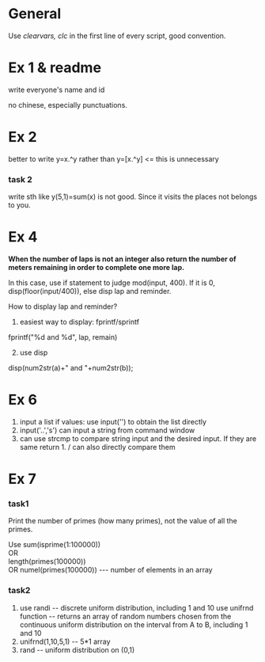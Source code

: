 # General
Use *clearvars, clc* in the first line of every script, good convention.

# Ex 1 & readme
write everyone's name and id  

no chinese, especially punctuations.



# Ex 2
better to write y=x.^y rather than y=[x.^y] <= this is unnecessary
### task 2
write sth like y(5,1)=sum(x) is not good. Since it visits the places not belongs to you. 



# Ex 4

**When the number of laps is not an integer also return the number of meters
remaining in order to complete one more lap.**  

In this case, use if statement to judge mod(input, 400). If it is 0, disp(floor(input/400)), else disp lap and reminder.  

How to display  lap and reminder?  

1. easiest way to display: fprintf/sprintf  

fprintf("%d and %d", lap, remain)  

2. use disp  

disp(num2str(a)+" and "+num2str(b));



# Ex 6
1. input a list if values: use input('') to obtain the list directly
2. input('..','s') can input a string from command window
3. can use strcmp to compare string input and the desired input. If they are same return 1. / can also directly compare them


# Ex 7
### task1
Print the number of primes (how many primes), not the value of all the primes.  

Use sum(isprime(1:100000))    
OR  
length(primes(100000))  
OR
numel(primes(100000))  --- number of elements in an array

### task2
1. use randi -- discrete uniform distribution, including 1 and 10
use unifrnd function -- returns an array of random numbers chosen from the
    continuous uniform distribution on the interval from A to B, including 1 and 10
2. unifrnd(1,10,5,1) -- 5*1 array 
3. rand -- uniform distribution on (0,1)
